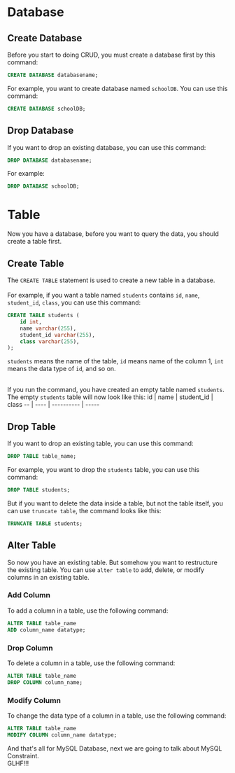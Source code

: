 # Database

## Create Database
Before you start to doing CRUD, you must create a database first by this command:
```sql
CREATE DATABASE databasename;
```
For example, you want to create database named `schoolDB`. You can use this command:
```sql
CREATE DATABASE schoolDB;
```
## Drop Database
If you want to drop an existing database, you can use this command:
```sql
DROP DATABASE databasename;
```
For example:
```sql
DROP DATABASE schoolDB;
```

# Table
Now you have a database, before you want to query the data, you should create a table first.

## Create Table 
The `CREATE TABLE` statement is used to create a new table in a database.
<br>
<br>
For example, if you want a table named `students` contains `id`, `name`, `student_id`, `class`, you can use this command:

```sql
CREATE TABLE students (
    id int,
    name varchar(255),
    student_id varchar(255),
    class varchar(255),
);
```
`students` means the name of the table, `id` means name of the column 1, `int` means the data type of `id`, and so on.
<br>
<br>

If you run the command, you have created an empty table named `students`. The empty `students` table will now look like this:
id | name | student_id | class
-- | ---- | ---------- | -----

## Drop Table
If you want to drop an existing table, you can use this command:
```sql
DROP TABLE table_name;
```
For example, you want to drop the `students` table, you can use this command:
```sql
DROP TABLE students;
```
But if you want to delete the data inside a table, but not the table itself, you can use `truncate table`, the command looks like this:
```sql
TRUNCATE TABLE students;
```

## Alter Table
So now you have an existing table. But somehow you want to restructure the existing table. You can use `alter table` to add, delete, or modify columns in an existing table.

### Add Column
To add a column in a table, use the following command:
```sql
ALTER TABLE table_name
ADD column_name datatype;
```

### Drop Column
To delete a column in a table, use the following command:
```sql
ALTER TABLE table_name
DROP COLUMN column_name;
```

### Modify Column
To change the data type of a column in a table, use the following command:
```sql
ALTER TABLE table_name
MODIFY COLUMN column_name datatype;
```
And that's all for MySQL Database, next we are going to talk about MySQL Constraint.
<br>
GLHF!!!